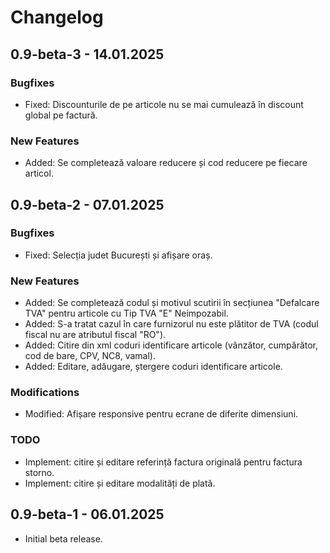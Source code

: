 # Changelog

## 0.9-beta-3 - 14.01.2025

### Bugfixes
- Fixed: Discounturile de pe articole nu se mai cumulează în discount global pe factură.

### New Features
- Added: Se completează valoare reducere și cod reducere pe fiecare articol.

## 0.9-beta-2 - 07.01.2025

### Bugfixes
- Fixed: Selecția judet București și afișare oraș.

### New Features
- Added: Se completează codul și motivul scutirii în secțiunea "Defalcare TVA" pentru articole cu Tip TVA "E" Neimpozabil.
- Added: S-a tratat cazul în care furnizorul nu este plătitor de TVA (codul fiscal nu are atributul fiscal "RO").
- Added: Citire din xml coduri identificare articole (vânzător, cumpărător, cod de bare, CPV, NC8, vamal).
- Added: Editare, adăugare, ștergere coduri identificare articole.

### Modifications
- Modified: Afișare responsive pentru ecrane de diferite dimensiuni.

### TODO
- Implement: citire și editare referință factura originală pentru factura storno.
- Implement: citire și editare modalități de plată.

## 0.9-beta-1 - 06.01.2025
- Initial beta release.
